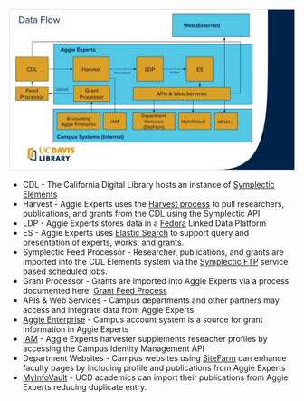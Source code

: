 ![Overview of the Aggie Experts Dataflow](AE-DataFlow.jpg)

- CDL - The California Digital Library hosts an instance of [Symplectic Elements](https://www.symplectic.co.uk/theelementsplatform/)
- Harvest - Aggie Experts uses the [Harvest process](experts-deploy-harvest.md) to pull researchers, publications, and grants from the CDL using the Symplectic API
- LDP - Aggie Experts stores data in a [Fedora](https://wiki.lyrasis.org/display/FF/Fedora+Repository+Home) Linked Data Platform
- ES - Aggie Experts uses [Elastic Search](https://www.elastic.co/elasticsearch) to support query and presentation of experts, works, and grants.  
- Symplectic Feed Processor - Researcher, publications, and grants are imported into the CDL Elements system via the [Symplectic FTP](https://support.symplectic.co.uk/support/solutions/articles/6000271954-secure-ftp-server-access) service based scheduled jobs.
- Grant Processor - Grants are imported into Aggie Experts via a process documented here: [Grant Feed Process](grant-feed.md)
- APIs & Web Services - Campus departments and other partners may access and integrate data from Aggie Experts
- [Aggie Enterprise](https://aggieenterprise.ucdavis.edu/) - Campus account system is a source for grant information in Aggie Experts
- [IAM](https://iet-ws.ucdavis.edu/iet-ws/#/home) - Aggie Experts harvester supplements reseacher profiles by accessing the Campus Identity Management API
- Department Websites - Campus websites using [SiteFarm](https://sitefarm.ucdavis.edu/) can enhance faculty pages by including profile and publications from Aggie Experts 
- [MyInfoVault](https://academicaffairs.ucdavis.edu/myinfovault) - UCD academics can import their publications from Aggie Experts reducing duplicate entry.
